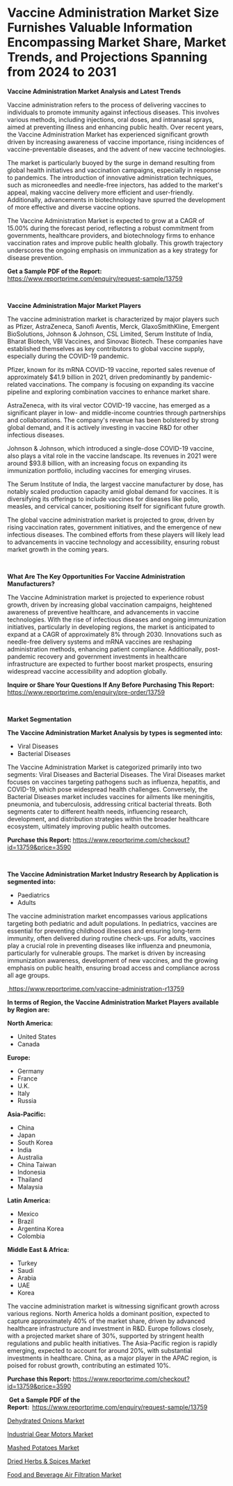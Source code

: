 <p><h1>Vaccine Administration Market Size Furnishes Valuable Information Encompassing Market Share, Market Trends, and Projections Spanning from 2024 to 2031</h1></p><p><strong>Vaccine Administration Market Analysis and Latest Trends</strong></p>
<p><p>Vaccine administration refers to the process of delivering vaccines to individuals to promote immunity against infectious diseases. This involves various methods, including injections, oral doses, and intranasal sprays, aimed at preventing illness and enhancing public health. Over recent years, the Vaccine Administration Market has experienced significant growth driven by increasing awareness of vaccine importance, rising incidences of vaccine-preventable diseases, and the advent of new vaccine technologies.</p><p>The market is particularly buoyed by the surge in demand resulting from global health initiatives and vaccination campaigns, especially in response to pandemics. The introduction of innovative administration techniques, such as microneedles and needle-free injectors, has added to the market's appeal, making vaccine delivery more efficient and user-friendly. Additionally, advancements in biotechnology have spurred the development of more effective and diverse vaccine options.</p><p>The Vaccine Administration Market is expected to grow at a CAGR of 15.00% during the forecast period, reflecting a robust commitment from governments, healthcare providers, and biotechnology firms to enhance vaccination rates and improve public health globally. This growth trajectory underscores the ongoing emphasis on immunization as a key strategy for disease prevention.</p></p>
<p><strong>Get a Sample PDF of the Report:&nbsp;</strong> <a href="https://www.reportprime.com/enquiry/request-sample/13759?utm_campaign=1621&utm_medium=2&utm_source=Github&utm_content=ia&utm_term=18102024&utm_id=vaccine-administration">https://www.reportprime.com/enquiry/request-sample/13759</a></p>
<p>&nbsp;</p>
<p><strong>Vaccine Administration Major Market Players</strong></p>
<p><p>The vaccine administration market is characterized by major players such as Pfizer, AstraZeneca, Sanofi Aventis, Merck, GlaxoSmithKline, Emergent BioSolutions, Johnson & Johnson, CSL Limited, Serum Institute of India, Bharat Biotech, VBI Vaccines, and Sinovac Biotech. These companies have established themselves as key contributors to global vaccine supply, especially during the COVID-19 pandemic.</p><p>Pfizer, known for its mRNA COVID-19 vaccine, reported sales revenue of approximately $41.9 billion in 2021, driven predominantly by pandemic-related vaccinations. The company is focusing on expanding its vaccine pipeline and exploring combination vaccines to enhance market share.</p><p>AstraZeneca, with its viral vector COVID-19 vaccine, has emerged as a significant player in low- and middle-income countries through partnerships and collaborations. The company's revenue has been bolstered by strong global demand, and it is actively investing in vaccine R&D for other infectious diseases.</p><p>Johnson & Johnson, which introduced a single-dose COVID-19 vaccine, also plays a vital role in the vaccine landscape. Its revenues in 2021 were around $93.8 billion, with an increasing focus on expanding its immunization portfolio, including vaccines for emerging viruses.</p><p>The Serum Institute of India, the largest vaccine manufacturer by dose, has notably scaled production capacity amid global demand for vaccines. It is diversifying its offerings to include vaccines for diseases like polio, measles, and cervical cancer, positioning itself for significant future growth.</p><p>The global vaccine administration market is projected to grow, driven by rising vaccination rates, government initiatives, and the emergence of new infectious diseases. The combined efforts from these players will likely lead to advancements in vaccine technology and accessibility, ensuring robust market growth in the coming years.</p></p>
<p>&nbsp;</p>
<p><strong>What Are The Key Opportunities For Vaccine Administration Manufacturers?</strong></p>
<p><p>The Vaccine Administration market is projected to experience robust growth, driven by increasing global vaccination campaigns, heightened awareness of preventive healthcare, and advancements in vaccine technologies. With the rise of infectious diseases and ongoing immunization initiatives, particularly in developing regions, the market is anticipated to expand at a CAGR of approximately 8% through 2030. Innovations such as needle-free delivery systems and mRNA vaccines are reshaping administration methods, enhancing patient compliance. Additionally, post-pandemic recovery and government investments in healthcare infrastructure are expected to further boost market prospects, ensuring widespread vaccine accessibility and adoption globally.</p></p>
<p><strong>Inquire or Share Your Questions If Any Before Purchasing This Report:</strong> <a href="https://www.reportprime.com/enquiry/pre-order/13759?utm_campaign=1621&utm_medium=2&utm_source=Github&utm_content=ia&utm_term=18102024&utm_id=vaccine-administration">https://www.reportprime.com/enquiry/pre-order/13759</a></p>
<p>&nbsp;</p>
<p><strong>Market Segmentation</strong></p>
<p><strong>The Vaccine Administration Market Analysis by types is segmented into:</strong></p>
<p><ul><li>Viral Diseases</li><li>Bacterial Diseases</li></ul></p>
<p><p>The Vaccine Administration Market is categorized primarily into two segments: Viral Diseases and Bacterial Diseases. The Viral Diseases market focuses on vaccines targeting pathogens such as influenza, hepatitis, and COVID-19, which pose widespread health challenges. Conversely, the Bacterial Diseases market includes vaccines for ailments like meningitis, pneumonia, and tuberculosis, addressing critical bacterial threats. Both segments cater to different health needs, influencing research, development, and distribution strategies within the broader healthcare ecosystem, ultimately improving public health outcomes.</p></p>
<p><strong>Purchase this Report:&nbsp;</strong><a href="https://www.reportprime.com/checkout?id=13759&price=3590&utm_campaign=1621&utm_medium=2&utm_source=Github&utm_content=ia&utm_term=18102024&utm_id=vaccine-administration">https://www.reportprime.com/checkout?id=13759&price=3590</a></p>
<p>&nbsp;</p>
<p><strong>The Vaccine Administration Market Industry Research by Application is segmented into:</strong></p>
<p><ul><li>Paediatrics</li><li>Adults</li></ul></p>
<p><p>The vaccine administration market encompasses various applications targeting both pediatric and adult populations. In pediatrics, vaccines are essential for preventing childhood illnesses and ensuring long-term immunity, often delivered during routine check-ups. For adults, vaccines play a crucial role in preventing diseases like influenza and pneumonia, particularly for vulnerable groups. The market is driven by increasing immunization awareness, development of new vaccines, and the growing emphasis on public health, ensuring broad access and compliance across all age groups.</p></p>
<p><a href="https://www.reportprime.com/vaccine-administration-r13759?utm_campaign=1621&utm_medium=2&utm_source=Github&utm_content=ia&utm_term=18102024&utm_id=vaccine-administration">&nbsp;https://www.reportprime.com/vaccine-administration-r13759</a></p>
<p><strong>In terms of Region, the Vaccine Administration Market Players available by Region are:</strong></p>
<p>
    <p> <strong> North America: </strong>
        <ul>
            <li>United States</li>
            <li>Canada</li>
        </ul>
        </p> 
    <p> <strong> Europe: </strong>
        <ul>
            <li>Germany</li>
            <li>France</li>
            <li>U.K.</li>
            <li>Italy</li>
            <li>Russia</li>
        </ul>
        </p> 
    <p> <strong> Asia-Pacific: </strong>
        <ul>
            <li>China</li>
            <li>Japan</li>
            <li>South Korea</li>
            <li>India</li>
            <li>Australia</li>
            <li>China Taiwan</li>
            <li>Indonesia</li>
            <li>Thailand</li>
            <li>Malaysia</li>
        </ul>
        </p> 
    <p> <strong> Latin America: </strong>
        <ul>
            <li>Mexico</li>
            <li>Brazil</li>
            <li>Argentina Korea</li>
            <li>Colombia</li>
        </ul>
        </p> 
    <p> <strong> Middle East & Africa: </strong>
        <ul>
            <li>Turkey</li>
            <li>Saudi</li>
            <li>Arabia</li>
            <li>UAE</li>
            <li>Korea</li>
        </ul>
    </p>
    </p>
<p><p>The vaccine administration market is witnessing significant growth across various regions. North America holds a dominant position, expected to capture approximately 40% of the market share, driven by advanced healthcare infrastructure and investment in R&D. Europe follows closely, with a projected market share of 30%, supported by stringent health regulations and public health initiatives. The Asia-Pacific region is rapidly emerging, expected to account for around 20%, with substantial investments in healthcare. China, as a major player in the APAC region, is poised for robust growth, contributing an estimated 10%.</p></p>
<p><strong>Purchase this Report: </strong><a href="https://www.reportprime.com/checkout?id=13759&price=3590&utm_campaign=1621&utm_medium=2&utm_source=Github&utm_content=ia&utm_term=18102024&utm_id=vaccine-administration">https://www.reportprime.com/checkout?id=13759&price=3590</a></p>
<p>&nbsp;<strong>Get a Sample PDF of the Report:&nbsp;&nbsp;</strong><a href="https://www.reportprime.com/enquiry/request-sample/13759?utm_campaign=1621&utm_medium=2&utm_source=Github&utm_content=ia&utm_term=18102024&utm_id=vaccine-administration">https://www.reportprime.com/enquiry/request-sample/13759</a></p>
<p><strong></strong></p>
<p><p><a href="https://www.linkedin.com/pulse/dehydrated-onions-market-trends-strategic-insights-2024--hnfle?utm_campaign=1621&utm_medium=2&utm_source=Github&utm_content=ia&utm_term=18102024&utm_id=vaccine-administration">Dehydrated Onions Market</a></p><p><a href="https://www.linkedin.com/pulse/industrial-gear-motors-market-maturity-analysis-regional-3mbef?utm_campaign=1621&utm_medium=2&utm_source=Github&utm_content=ia&utm_term=18102024&utm_id=vaccine-administration">Industrial Gear Motors Market</a></p><p><a href="https://www.linkedin.com/pulse/mashed-potatoes-market-outlook-complete-industry-analysis-syv8e?utm_campaign=1621&utm_medium=2&utm_source=Github&utm_content=ia&utm_term=18102024&utm_id=vaccine-administration">Mashed Potatoes Market</a></p><p><a href="https://www.linkedin.com/pulse/dried-herbs-spices-market-global-share-ranking-overall-1wbse?utm_campaign=1621&utm_medium=2&utm_source=Github&utm_content=ia&utm_term=18102024&utm_id=vaccine-administration">Dried Herbs & Spices Market</a></p><p><a href="https://www.linkedin.com/pulse/decoding-food-beverage-air-filtration-market-signals-growth-forve?utm_campaign=1621&utm_medium=2&utm_source=Github&utm_content=ia&utm_term=18102024&utm_id=vaccine-administration">Food and Beverage Air Filtration Market</a></p></p>